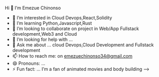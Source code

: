 Hi 👋  I’m Emezue Chinonso
- 🔭 I’m interested in Cloud Devops,React,Solidity
- 🌱 I’m learning Python,Javascript,Rust
- 👯 I’m looking to collaborate on project in Web/App Fullstack development,Web3 and Cloud
- 🤔 I’m looking for help with ... 
- 💬 Ask me about ... cloud Devops,Cloud Development and Fullstack development
- 📫 How to reach me: on emezuechinonso34@gmail.com
- 😄 Pronouns: ...
- ⚡ Fun fact: ... I’m a fan of animated movies and body building
-->
